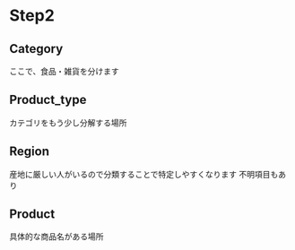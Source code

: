 # Step2

## Category

ここで、食品・雑貨を分けます

## Product_type

カテゴリをもう少し分解する場所

## Region

産地に厳しい人がいるので分類することで特定しやすくなります
不明項目もあり

## Product

具体的な商品名がある場所
